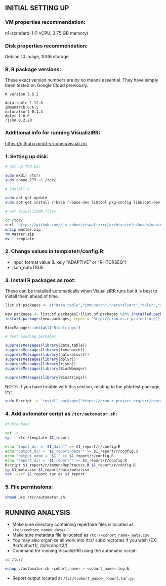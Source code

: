 ## INITIAL SETTING UP

### VM properties recommendation:
n1-standard-1 (1 vCPU, 3.75 GB memory) 
### Disk properties recommendation:
Debian 10 image, 10GB storage
### R, R package versions: ###
These exact version numbers are by no means essential. They have simply been tested on Google Cloud previously.
```
R version 3.5.2

data.table 1.12.8
immunarch 0.6.5
naturalsort 0.1.3
dplyr 1.0.0
rjson 0.2.20
```
### Additional info for running VisualizIRR:
https://github.com/d-s-cohen/visualizirr

### 1. Setting up disk:
``` bash
# Set up TCR dir

sudo mkdir /tcr/
sudo chmod 777 -R /tcr/

# Install R

sudo apt-get update
sudo apt-get install r-base r-base-dev libtool pkg-config libnlopt-dev libcurl4-openssl-dev 

# Get VisualizIRR files

cd /tcr/
curl 'https://github.com/d-s-cohen/visualizirr/archive/refs/heads/master.zip' --output master.zip
unzip master.zip
rm master.zip
mv * template
```

### 2. Change values in template/r/config.R:
 - input_format value (Likely "ADAPTIVE" or "RHTCRSEQ")
 - json_out=TRUE

### 3. Install R packages as root:
These can be installed automatically when VisualizIRR runs but it is best to install them ahead of time.
``` R
list.of.packages <- c("data.table","immunarch","naturalsort","dplyr","rjson","BiocManager")

new.packages <- list.of.packages[!(list.of.packages %in% installed.packages()[,"Package"])]
install.packages(new.packages, repos = "http://cran.us.r-project.org")

BiocManager::install("Biostrings")

# Test loading packages

suppressMessages(library(data.table))
suppressMessages(library(immunarch))
suppressMessages(library(naturalsort))
suppressMessages(library(dplyr))
suppressMessages(library(rjson))
suppressMessages(library(BiocManager)

suppressMessages(library(Biostrings))
```

NOTE: If you have trouble with this section, relating to the pbkrtest package, try: 
``` bash
sudo Rscript -e 'install.packages("https://cran.r-project.org/src/contrib/Archive/pbkrtest/pbkrtest_0.4-7.tar.gz")'
```

### 4. Add automator script as ```/tcr/automator.sh```:

``` bash
#!/bin/bash
  
set -x
cp -r /tcr/template $1_report

echo "input_dir = '$1_data'" >> $1_report/r/config.R
echo "output_dir = '$1_report/data'" >> $1_report/r/config.R
echo "output_name = '$1'" >> $1_report/r/config.R
echo "report_dir = '$1_report'" >> $1_report/r/config.R
Rscript $1_report/r/immuneRepProcess.R $1_report/r/config.R
cp $1_meta.csv $1_report/data/meta.csv
tar -czvf $1_report.tar.gz $1_report
```

### 5. File permissions:

``` bash
chmod u+x /tcr/automator.sh
```

## RUNNING ANALYSIS

 - Make sure directory containing repertoire files is located as ```/tcr/<cohort_name>_data/```
 - Make sure metadata file is located as ```/tcr/<cohort_name>_meta.csv```
 - You may also organize all work into /tcr/ subdirectories if you wish (EX: /tcr/cohort1/, /tcr/cohort2/)
 - Command for running VisualizIRR using the automator script:
``` bash
cd /tcr/

nohup ./automator.sh <cohort_name> > <cohort_name>.log &
```
 - Report output located at ```/tcr/<cohort_name>_report.tar.gz```

